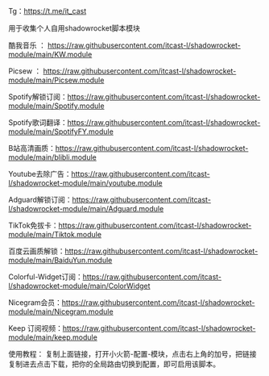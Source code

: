 
Tg：https://t.me/it_cast

用于收集个人自用shadowrocket脚本模块
 
酷我音乐 ： https://raw.githubusercontent.com/itcast-l/shadowrocket-module/main/KW.module

Picsew ：  https://raw.githubusercontent.com/itcast-l/shadowrocket-module/main/Picsew.module

Spotify解锁订阅：https://raw.githubusercontent.com/itcast-l/shadowrocket-module/main/Spotify.module

Spotify歌词翻译：https://raw.githubusercontent.com/itcast-l/shadowrocket-module/main/SpotifyFY.module

B站高清画质：https://raw.githubusercontent.com/itcast-l/shadowrocket-module/main/blibli.module

Youtube去除广告：https://raw.githubusercontent.com/itcast-l/shadowrocket-module/main/youtube.module

Adguard解锁订阅：https://raw.githubusercontent.com/itcast-l/shadowrocket-module/main/Adguard.module

TikTok免拔卡：https://raw.githubusercontent.com/itcast-l/shadowrocket-module/main/Tiktok.module

百度云画质解锁：https://raw.githubusercontent.com/itcast-l/shadowrocket-module/main/BaiduYun.module

Colorful-Widget订阅：https://raw.githubusercontent.com/itcast-l/shadowrocket-module/main/ColorWidget

Nicegram会员：https://raw.githubusercontent.com/itcast-l/shadowrocket-module/main/Nicegram.module

Keep 订阅视频：https://raw.githubusercontent.com/itcast-l/shadowrocket-module/main/keep.module

使用教程：
 复制上面链接，打开小火箭-配置-模块，点击右上角的加号，把链接复制进去点击下载，把你的全局路由切换到配置，即可启用该脚本。
